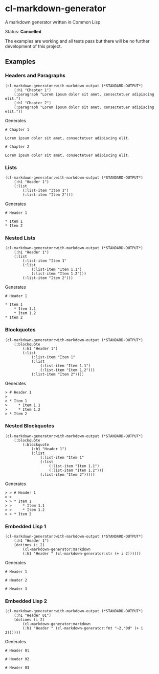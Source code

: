 # cl-markdown-generator

A markdown generator written in Common Lisp

Status: **Cancelled**

The examples are working and all tests pass but there will be no further
development of this project.

## Examples

### Headers and Paragraphs

    (cl-markdown-generator:with-markdown-output (*STANDARD-OUTPUT*)
        (:h1 "Chapter 1") 
        (:paragraph "Lorem ipsum dolor sit amet, consectetuer adipiscing elit.")
        (:h1 "Chapter 2")
        (:paragraph "Lorem ipsum dolor sit amet, consectetuer adipiscing elit."))
	
Generates

    # Chapter 1

    Lorem ipsum dolor sit amet, consectetuer adipiscing elit.

    # Chapter 2

    Lorem ipsum dolor sit amet, consectetuer adipiscing elit.

### Lists

    (cl-markdown-generator:with-markdown-output (*STANDARD-OUTPUT*)
        (:h1 "Header 1") 
        (:list 
            (:list-item "Item 1") 
            (:list-item "Item 2")))

Generates

    # Header 1

    * Item 1
    * Item 2

### Nested Lists

    (cl-markdown-generator:with-markdown-output (*STANDARD-OUTPUT*)
        (:h1 "Header 1")
        (:list 
            (:list-item "Item 1"
            (:list 
                (:list-item "Item 1.1")
                (:list-item "Item 1.2")))
            (:list-item "Item 2")))

Generates

    # Header 1

    * Item 1
        * Item 1.1
        * Item 1.2
    * Item 2


### Blockquotes

    (cl-markdown-generator:with-markdown-output (*STANDARD-OUTPUT*)
        (:blockquote
            (:h1 "Header 1")
            (:list 
                (:list-item "Item 1"
                (:list 
                    (:list-item "Item 1.1")
                    (:list-item "Item 1.2")))
                (:list-item "Item 2"))))

Generates

    > # Header 1
    > 
    > * Item 1
    >     * Item 1.1
    >     * Item 1.2
    > * Item 2


### Nested Blockquotes

    (cl-markdown-generator:with-markdown-output (*STANDARD-OUTPUT*)
        (:blockquote
            (:blockquote
                (:h1 "Header 1")
                (:list 
                    (:list-item "Item 1"
                    (:list 
                        (:list-item "Item 1.1")
                        (:list-item "Item 1.2")))
                    (:list-item "Item 2")))))

Generates

    > > # Header 1
    > > 
    > > * Item 1
    > >     * Item 1.1
    > >     * Item 1.2
    > > * Item 2

### Embedded Lisp 1

    (cl-markdown-generator:with-markdown-output (*STANDARD-OUTPUT*)
        (:h1 "Header 1")
        (dotimes (i 2)
            (cl-markdown-generator:markdown 
	        (:h1 "Header " (cl-markdown-generator:str (+ i 2))))))

Generates

    # Header 1

    # Header 2

    # Header 3


### Embedded Lisp 2

    (cl-markdown-generator:with-markdown-output (*STANDARD-OUTPUT*)
        (:h1 "Header 01")
        (dotimes (i 2)
            (cl-markdown-generator:markdown 
	        (:h1 "Header " (cl-markdown-generator:fmt "~2,'0d" (+ i 2))))))

Generates

    # Header 01

    # Header 02

    # Header 03
